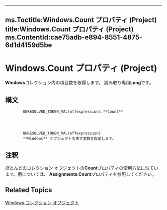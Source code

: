 

---
ms.Toctitle:Windows.Count プロパティ (Project)
title:Windows.Count プロパティ (Project)
ms.ContentId:cae75adb-e894-8551-4875-6d1d4159d5be
---
# Windows.Count プロパティ (Project)




**Windows**コレクション内の項目数を取得します。 読み取り専用**Long**です。

## 構文

            UNRESOLVED_TOKEN_VAL(offexpression).**Count**




            UNRESOLVED_TOKEN_VAL(offexpression)
            **Windows** オブジェクトを表す変数を指定します。



## 注釈
ほとんどのコレクション オブジェクトの**Count**プロパティの使用方法に似ています。例については、 **Assignments.Count**プロパティを参照してください。



## Related Topics

[Windows コレクション オブジェクト](6fc70ece-0257-5565-907b-e0e7a6770980.md)




